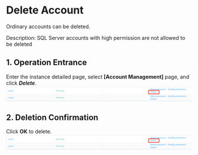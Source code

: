 # Delete Account
Ordinary accounts can be deleted.

Description: SQL Server accounts with high permission are not allowed to be deleted

## 1. Operation Entrance
Enter the instance detailed page, select **[Account Management]** page, and click ***Delete***.
![Delete Account 1](../../../../../image/RDS/Delete-Account-1.png)

## 2. Deletion Confirmation
Click **OK** to delete.
![删除账号2](../../../../../image/RDS/Delete-Account-1.png)
